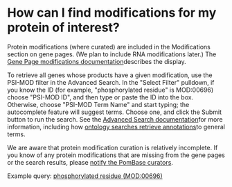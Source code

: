 # How can I find modifications for my protein of interest?
<!-- pombase_categories: Querying/Searching,Using Ontologies -->

Protein modifications (where curated) are included in the Modifications
section on gene pages. (We plan to include RNA modifications later.) The
[Gene Page modifications
documentation](/documentation/gene-page-modifications)describes the
display.

To retrieve all genes whose products have a given modification, use the
PSI-MOD filter in the Advanced Search. In the "Select Filter" pulldown,
if you know the ID (for example, "phosphorylated residue" is MOD:00696)
choose "PSI-MOD ID", and then type or paste the ID into the box.
Otherwise, choose "PSI-MOD Term Name" and start typing; the autocomplete
feature will suggest terms. Choose one, and click the Submit button to
run the search. See the [Advanced Search
documentation](/documentation/advanced-search-documentation)for more
information, including how [ontology searches retrieve
annotations](/documentation/advanced-search-documentation#filt)to
general terms.

We are aware that protein modification curation is relatively
incomplete. If you know of any protein modifications that are missing
from the gene pages or the search results, please [notify the PomBase
curators](mailto:helpdesk@pombase.org).

Example query: [phosphorylated residue
(MOD:00696)](/spombe/query/builder?filter=37&value=%5B%7B%22param%22:%7B%22filter_1%22:%7B%22filter%22:%2220%22,%22query%22:%22MOD:00696%22%7D%7D,%22filter_count%22:%221%22%7D%5D)

